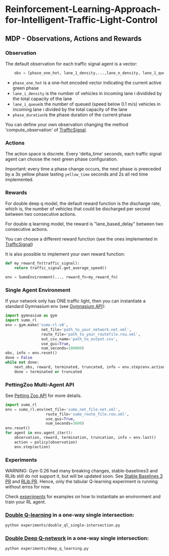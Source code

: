 # Reinforcement-Learning-Approach-for-Intelligent-Traffic-Light-Control

## MDP - Observations, Actions and Rewards

### Observation
The default observation for each traffic signal agent is a vector:
```python
    obs = [phase_one_hot, lane_1_density,...,lane_n_density, lane_1_queue,...,lane_n_queue, phase_duration]
```
- ```phase_one_hot``` is a one-hot encoded vector indicating the current active green phase
- ```lane_i_density``` is the number of vehicles in incoming lane i dividided by the total capacity of the lane
- ```lane_i_queue```is the number of queued (speed below 0.1 m/s) vehicles in incoming lane i divided by the total capacity of the lane
- ```phase_duration```is the phase duration of the current phase

You can define your own observation changing the method 'compute_observation' of [TrafficSignal](https://github.com/linlyu97/Reinforcement-Learning-Approach-for-Intelligent-Traffic-Light-Control/blob/main/sumo_rl/environment/traffic_signal.py).

### Actions
The action space is discrete.
Every 'delta_time' seconds, each traffic signal agent can choose the next green phase configuration.

    
Important: every time a phase change occurs, the next phase is preeceded by a 3s yellow phase lasting ```yellow_time``` seconds and 2s all red time implemented.

### Rewards
For double deep q model, the default reward function is the discharge rate, which is, the number of vehicles that could be discharged per second between two consecutive actions.

For double q learning model, the reward is "lane_based_delay" between two consecutive actions.

You can choose a different reward function (see the ones implemented in [TrafficSignal](https://github.com/linlyu97/Reinforcement-Learning-Approach-for-Intelligent-Traffic-Light-Control/blob/main/sumo_rl/environment/traffic_signal.py)) 

It is also possible to implement your own reward function:

```python
def my_reward_fn(traffic_signal):
    return traffic_signal.get_average_speed()

env = SumoEnvironment(..., reward_fn=my_reward_fn)
```

### Single Agent Environment

If your network only has ONE traffic light, then you can instantiate a standard Gymnasium env (see [Gymnasium API](https://gymnasium.farama.org/api/env/)):
```python
import gymnasium as gym
import sumo_rl
env = gym.make('sumo-rl-v0',
                net_file='path_to_your_network.net.xml',
                route_file='path_to_your_routefile.rou.xml',
                out_csv_name='path_to_output.csv',
                use_gui=True,
                num_seconds=100000)
obs, info = env.reset()
done = False
while not done:
    next_obs, reward, terminated, truncated, info = env.step(env.action_space.sample())
    done = terminated or truncated
```

### PettingZoo Multi-Agent API
See [Petting Zoo API](https://pettingzoo.farama.org/content/basic_usage/) for more details.

```python
import sumo_rl
env = sumo_rl.env(net_file='sumo_net_file.net.xml',
                  route_file='sumo_route_file.rou.xml',
                  use_gui=True,
                  num_seconds=3600)  
env.reset()
for agent in env.agent_iter():
    observation, reward, termination, truncation, info = env.last()
    action = policy(observation)
    env.step(action)
```

### Experiments

WARNING: Gym 0.26 had many breaking changes, stable-baselines3 and RLlib still do not support it, but will be updated soon. See [Stable Baselines 3 PR](https://github.com/DLR-RM/stable-baselines3/pull/780) and [RLib PR](https://github.com/ray-project/ray/pull/28369).
Hence, only the tabular Q-learning experiment is running without erros for now.

Check [experiments](https://github.com/LucasAlegre/sumo-rl/tree/master/experiments) for examples on how to instantiate an environment and train your RL agent.

### [Double Q-learning](https://github.com/linlyu97/Reinforcement-Learning-Approach-for-Intelligent-Traffic-Light-Control/blob/main/experiments/double_ql_single-intersection.py) in a one-way single intersection:
```bash
python experiments/double_ql_single-intersection.py 
```

### [Double Deep Q-network](https://github.com/linlyu97/Reinforcement-Learning-Approach-for-Intelligent-Traffic-Light-Control/blob/main/experiments/deep_q_learning.py) in a one-way single intersection:
```bash
python experiments/deep_q_learning.py 
```

